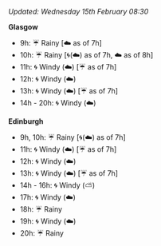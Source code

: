 *Updated: Wednesday 15th February 08:30*

**Glasgow**

* 9h: :umbrella: Rainy [:cloud: as of 7h]
* 10h: :umbrella: Rainy [:cyclone:(:cloud:) as of 7h, :cloud: as of 8h]
* 11h: :cyclone: Windy (:cloud:) [:umbrella: as of 7h]
* 12h: :cyclone: Windy (:cloud:)
* 13h: :cyclone: Windy (:cloud:) [:umbrella: as of 7h]
* 14h - 20h: :cyclone: Windy (:cloud:)

**Edinburgh**

* 9h, 10h: :umbrella: Rainy [:cyclone:(:cloud:) as of 7h]
* 11h: :cyclone: Windy (:cloud:) [:umbrella: as of 7h]
* 12h: :cyclone: Windy (:cloud:)
* 13h: :cyclone: Windy (:cloud:) [:umbrella: as of 7h]
* 14h - 16h: :cyclone: Windy (:partly_sunny:)
* 17h: :cyclone: Windy (:cloud:)
* 18h: :umbrella: Rainy
* 19h: :cyclone: Windy (:cloud:)
* 20h: :umbrella: Rainy
